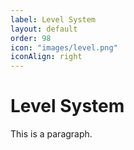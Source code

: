 ```yaml
---
label: Level System
layout: default
order: 98
icon: "images/level.png"
iconAlign: right
---
```


# Level System

This is a paragraph.
